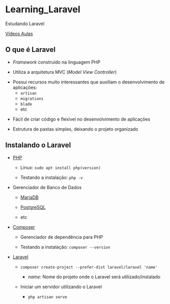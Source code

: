 # Learning_Laravel

Estudando Laravel

[Vídeos Aulas](https://www.youtube.com/watch?v=qH7rsZBENJo&list=PLnDvRpP8BnewYKI1n2chQrrR4EYiJKbUG&index=1&t=7s)

## O que é Laravel

-   _Framework_ construído na linguagem PHP

*   Utiliza a arquitetura MVC (_Model View Controller_)

-   Possui recursos muito interessantes que auxiliam o desenvolvimento de aplicações:
    -   `artisan`
    -   `migrations`
    -   `blade`
    -   etc

*   Fácil de criar código e flexível no desenvolvimento de aplicações

-   Estrutura de pastas simples, deixando o projeto organizado

## Instalando o Laravel

-   [PHP](https://www.php.net/)

    -   Linux: `sudo apt install php(version)`

    -   Testando a instalação: `php -v`

*   Gerenciador de Banco de Dados

    -   [MariaDB](https://mariadb.org/)

    -   [PostgreSQL](https://www.postgresql.org/)

    -   etc

-   [Composer](https://getcomposer.org/)

    -   Gerenciador de dependência para PHP

    -   Testando a instalação: `composer --version`

*   [Laravel](https://laravel.com/docs/)

    -   `composer create-project --prefer-dist laravel/laravel 'name'`

        -   _name:_ Nome do projeto onde o Laravel será utilizado/instalado

    -   Iniciar um servidor utilizando o Laravel
        -   `php artisan serve`
